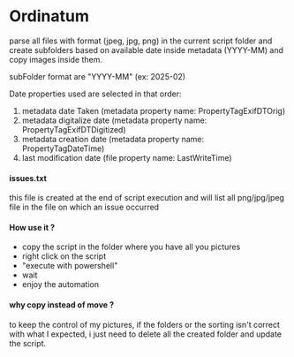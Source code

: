 # Ordinatum

parse all files with format (jpeg, jpg, png) in the current script folder and create subfolders based on available date inside metadata (YYYY-MM) and copy images inside them.

subFolder format are "YYYY-MM" (ex: 2025-02)

Date properties used are selected in that order: 
1. metadata date Taken (metadata property name: PropertyTagExifDTOrig)
2. metadata digitalize date (metadata property name: PropertyTagExifDTDigitized)
3. metadata creation date (metadata property name: PropertyTagDateTime)
4. last modification date (file property name: LastWriteTime)

#### issues.txt
this file is created at the end of script execution and will list all png/jpg/jpeg file in the file on which an issue occurred

#### How use it ?
- copy the script in the folder where you have all you pictures
- right click on the script
- "execute with powershell"
- wait
- enjoy the automation

#### why copy instead of move ?
to keep the control of my pictures, if the folders or the sorting isn't correct with what I expected, i just need to delete all the created folder and update the script.

